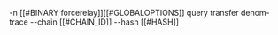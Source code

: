 -n [[#BINARY forcerelay]][[#GLOBALOPTIONS]] query transfer denom-trace --chain [[#CHAIN_ID]] --hash [[#HASH]]
